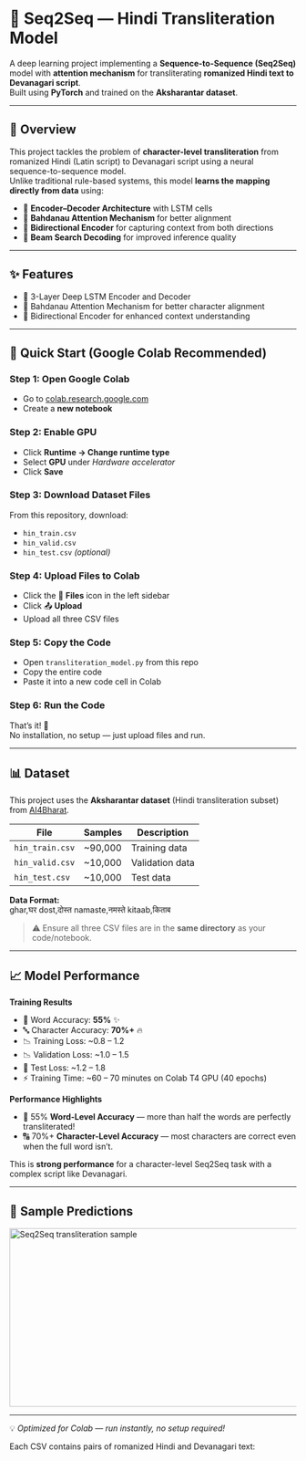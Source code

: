 # 🔡 Seq2Seq — Hindi Transliteration Model

A deep learning project implementing a **Sequence-to-Sequence (Seq2Seq)** model with **attention mechanism** for transliterating **romanized Hindi text to Devanagari script**.  
Built using **PyTorch** and trained on the **Aksharantar dataset**.

---

## 🎯 Overview

This project tackles the problem of **character-level transliteration** from romanized Hindi (Latin script) to Devanagari script using a neural sequence-to-sequence model.  
Unlike traditional rule-based systems, this model **learns the mapping directly from data** using:

- 🧩 **Encoder–Decoder Architecture** with LSTM cells  
- 🎯 **Bahdanau Attention Mechanism** for better alignment  
- 🔄 **Bidirectional Encoder** for capturing context from both directions  
- 🧮 **Beam Search Decoding** for improved inference quality  

---

## ✨ Features

- 🧠 3-Layer Deep LSTM Encoder and Decoder  
- 🎯 Bahdanau Attention Mechanism for better character alignment  
- 🔄 Bidirectional Encoder for enhanced context understanding  

---

## 🚀 Quick Start (Google Colab Recommended)

### Step 1: Open Google Colab
- Go to [colab.research.google.com](https://colab.research.google.com)  
- Create a **new notebook**

### Step 2: Enable GPU
- Click **Runtime → Change runtime type**  
- Select **GPU** under *Hardware accelerator*  
- Click **Save**

### Step 3: Download Dataset Files
From this repository, download:
- `hin_train.csv`  
- `hin_valid.csv`  
- `hin_test.csv` *(optional)*  

### Step 4: Upload Files to Colab
- Click the 📁 **Files** icon in the left sidebar  
- Click 📤 **Upload**  
- Upload all three CSV files

### Step 5: Copy the Code
- Open `transliteration_model.py` from this repo  
- Copy the entire code  
- Paste it into a new code cell in Colab

### Step 6: Run the Code
That’s it! 🎉  
No installation, no setup — just upload files and run.

---

## 📊 Dataset

This project uses the **Aksharantar dataset** (Hindi transliteration subset) from [AI4Bharat](https://ai4bharat.org/).

| File | Samples | Description |
|------|----------|-------------|
| `hin_train.csv` | ~90,000 | Training data |
| `hin_valid.csv` | ~10,000 | Validation data |
| `hin_test.csv`  | ~10,000 | Test data |

**Data Format:**  
ghar,घर
dost,दोस्त
namaste,नमस्ते
kitaab,किताब



> ⚠️ Ensure all three CSV files are in the **same directory** as your code/notebook.

---

## 📈 Model Performance

**Training Results**
- 🧩 Word Accuracy: **55%** ✨  
- 🔤 Character Accuracy: **70%+** 🔥  
- 📉 Training Loss: ~0.8 – 1.2  
- 📉 Validation Loss: ~1.0 – 1.5  
- 🧠 Test Loss: ~1.2 – 1.8  
- ⚡ Training Time: ~60 – 70 minutes on Colab T4 GPU (40 epochs)

**Performance Highlights**
- 💬 55% **Word-Level Accuracy** — more than half the words are perfectly transliterated!  
- 🔠 70%+ **Character-Level Accuracy** — most characters are correct even when the full word isn’t.  

This is **strong performance** for a character-level Seq2Seq task with a complex script like Devanagari.

---

## 🧪 Sample Predictions

<img width="589" height="313" alt="Seq2Seq transliteration sample" src="https://github.com/user-attachments/assets/b3859fc9-7e3f-4f47-8221-0a2b27ae4dc2" />

---

💡 *Optimized for Colab — run instantly, no setup required!*

Each CSV contains pairs of romanized Hindi and Devanagari text:  


